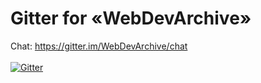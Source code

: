 # Gitter for «WebDevArchive» 
Chat: https://gitter.im/WebDevArchive/chat <br><br>
[![Gitter](https://badges.gitter.im/Join%20Chat.svg)](https://gitter.im/WebDevArchive/chat?utm_source=badge&utm_medium=badge&utm_campaign=pr-badge)
